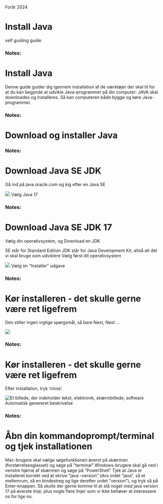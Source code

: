 <!-- Slide number: 1 -->
Forår 2024
# Install Java
self guiding guide

### Notes:

<!-- Slide number: 2 -->
# Install Java
Denne guide guider dig igennem installation af de værktøjer der skal til for at du kan begynde at udvikle Java-programmer på din computer:
JAVA skal downloades og installeres. Så kan computeren både bygge og køre Java-programmer.

### Notes:

<!-- Slide number: 3 -->
# Download og installer Java

### Notes:

<!-- Slide number: 4 -->
# Download Java SE JDK
Gå ind på java.oracle.com og kig efter en Java SE

![](Billede2.jpg)
Vælg Java 17

### Notes:

<!-- Slide number: 5 -->
# Download Java SE JDK 17

Vælg din operativsystem, og Download en JDK

SE står for Standard Edition
JDK står for Java Development Kit, altså alt det vi skal bruge som udviklere
Vælg først dit operativsystem

![](Billede4.jpg)
Vælg en “Installer” udgave

### Notes:

<!-- Slide number: 6 -->
# Kør installeren - det skulle gerne være ret ligefrem
Den stiller ingen vigtige spørgsmål, så bare Next, Next …

![](Billede4.jpg)

### Notes:

<!-- Slide number: 7 -->
# Kør installeren - det skulle gerne være ret ligefrem
Efter installation, tryk ‘close’.

![Et billede, der indeholder tekst, elektronik, skærmbillede, software Automatisk genereret beskrivelse](Billede2.jpg)

### Notes:

<!-- Slide number: 8 -->
# Åbn din kommandoprompt/terminal og tjek installationen
Mac-brugere skal vælge søgefunktionen øverst på skærmen (forstørrelsesglasset) og søge på ”terminal”
Windows-brugere skal gå ned i venstre hjørne af skærmen og søge på ”PowerShell”
Tjek at Java er installeret korrekt ved at skrive ”java –version” (dvs ordet ”java”, så et mellemrum, så en bindestreg og lige derefter ordet ”version”), og tryk så på Enter-knappen.
Så skulle der gerne komme til at stå noget med java version 17 på øverste linje, plus nogle flere linjer som vi ikke behøver at interessere os for lige nu.